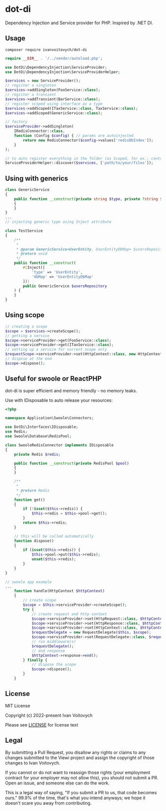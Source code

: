 # dot-di
Dependency Injection and Service provider for PHP. Inspired by .NET DI.

Usage
--------

`composer require ivanvoitovych/dot-di`

```php
require __DIR__ . '/../vendor/autoload.php';

use DotDi\DependencyInjection\ServiceProvider;
use DotDi\DependencyInjection\ServiceProviderHelper;

$services = new ServiceProvider();
// register a singleton
$services->addSingleton(FooService::class);
// register a transient
$services->addTransient(BarService::class);
// register scoped using interface as a type
$services->addScoped(ITaxService::class, TaxService::class);
$services->addScoped(GenericService::class);

// factory
$serviceProvider->addSingleton(
    IRedisConnector::class,
    function (Config $config) { // params are autoinjected
        return new RedisConnector($config->values['redisDbIndex']);
    }
);

// to auto register everything in the folder (as Scoped, for ex.: controllers)
ServiceProviderHelper::discover($services, ['path/to/your/files']);

```

## Using with generics

```php
class GenericService
{
    public function __construct(private string $type, private ?string $dbMap = null, ?int $dbIndex = null)
    {
    }
}
...
// injecting generic type using Inject attribute

class TestService
{
    /**
     * 
     * @param GenericService<UserEntity, UserEntityDbMap> $usersRepository 
     * @return void 
     */
    public function __construct(
        #[Inject([
            'type' => 'UserEntity',
            'dbMap' => 'UserEntityDbMap'
        ])]
        public GenericService $usersRepository
    ) {
    }
}
```

## Using scope

```php
// creating a scope
$scope = $services->createScope();
// getting a service
$scope->serviceProvider->get(FooService::class);
$scope->serviceProvider->get(ITaxService::class);
// setting up a service for current scope only
$requestScope->serviceProvider->set(HttpContext::class, new HttpContext());
// dispose at the end
$scope->dispose();
```

## Useful for swoole or ReactPHP

dot-di is super efficient and memory friendly - no memory leaks.

Use with IDisposable to auto release your resources:


```php
<?php

namespace Application\Swoole\Connectors;

use DotDi\Interfaces\IDisposable;
use Redis;
use Swoole\Database\RedisPool;

class SwooleRedisConnector implements IDisposable
{
    private Redis $redis;

    public function __construct(private RedisPool $pool)
    {
    }

    /**
     * 
     * @return Redis 
     */
    function get()
    {
        if (!isset($this->redis)) {
            $this->redis = $this->pool->get();
        }
        return $this->redis;
    }

    // this will be called automatically
    function dispose()
    {
        if (isset($this->redis)) {
            $this->pool->put($this->redis);
            unset($this->redis);
        }
    }
}
```

```php
// swoole app example
...
    function handle(HttpContext $httpContext)
    {
        // create scope
        $scope = $this->serviceProvider->createScope();
        try {
            // create request and http context
            $scope->serviceProvider->set(HttpRequest::class, $httpContext->request);
            $scope->serviceProvider->set(HttpResponse::class, $httpContext->response);
            $scope->serviceProvider->set(HttpContext::class, $httpContext);
            $requestDelegate = new RequestDelegate($this, $scope);
            $scope->serviceProvider->set(RequestDelegate::class, $requestDelegate);
            // run middleware(s)
            $requestDelegate();
            // end response
            $httpContext->response->end();
        } finally {
            // dispose the scope
            $scope->dispose();
        }
    }
```


License
--------

MIT License

Copyright (c) 2022-present Ivan Voitovych

Please see [LICENSE](/LICENSE) for license text


Legal
------

By submitting a Pull Request, you disallow any rights or claims to any changes submitted to the Viewi project and assign the copyright of those changes to Ivan Voitovych.

If you cannot or do not want to reassign those rights (your employment contract for your employer may not allow this), you should not submit a PR. Open an issue, and someone else can do the work.

This is a legal way of saying, "If you submit a PR to us, that code becomes ours." 99.9% of the time, that's what you intend anyways; we hope it doesn't scare you away from contributing.
